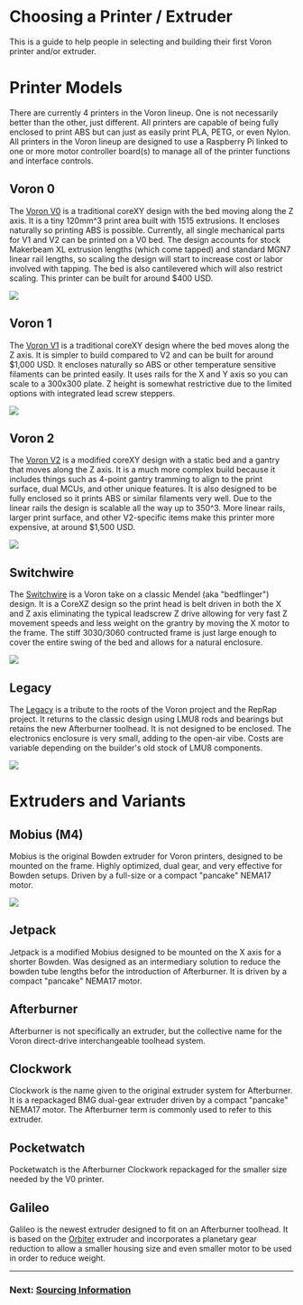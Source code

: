 # Choosing a Printer / Extruder 

This is a guide to help people in selecting and building their first Voron printer and/or extruder.

# Printer Models

There are currently 4 printers in the Voron lineup.  One is not necessarily better than the other, just different.  All printers are capable of being fully enclosed to print ABS but can just as easily print PLA, PETG, or even Nylon.  All printers in the Voron lineup are designed to use a Raspberry Pi linked to one or more motor controller board(s) to manage all of the printer functions and interface controls.

## Voron 0

The [Voron V0](http://vorondesign.com/voron0) is a traditional coreXY design with the bed moving along the Z axis. It is a tiny 120mm^3 print area built with 1515 extrusions. It encloses naturally so printing ABS is possible. Currently, all single mechanical parts for V1 and V2 can be printed on a V0 bed. The design accounts for stock Makerbeam XL extrusion lengths (which come tapped) and standard MGN7 linear rail lengths, so scaling the design will start to increase cost or labor involved with tapping. The bed is also cantilevered which will also restrict scaling. This printer can be built for around \$400 USD.

![](./images/Voron0.jpg)

## Voron 1

The [Voron V1](http://vorondesign.com/voron1.8) is a traditional coreXY design where the bed moves along the Z axis. It is simpler to build compared to V2 and can be built for around \$1,000 USD. It encloses naturally so ABS or other temperature sensitive filaments can be printed easily. It uses rails for the X and Y axis so you can scale to a 300x300 plate. Z height is somewhat restrictive due to the limited options with integrated lead screw steppers. 

![](./images/Voron1.jpg)

## Voron 2

The [Voron V2](http://vorondesign.com/voron2.4) is a modified coreXY design with a static bed and a gantry that moves along the Z axis. It is a much more complex build because it includes things such as 4-point gantry tramming to align to the print surface, dual MCUs, and other unique features. It is also designed to be fully enclosed so it prints ABS or similar filaments very well. Due to the linear rails the design is scalable all the way up to 350^3. More linear rails, larger print surface, and other V2-specific items make this printer more expensive, at around \$1,500 USD.

![](./images/Voron2.jpg)

## Switchwire

The [Switchwire](http://vorondesign.com/voron_switchwire) is a Voron take on a classic Mendel (aka "bedflinger") design. It is a CoreXZ design so the print head is belt driven in both the X and Z axis eliminating the typical leadscrew Z drive allowing for very fast Z movement speeds and less weight on the grantry by moving the X motor to the frame.   The stiff 3030/3060 contructed frame is just large enough to cover the entire swing of the bed and allows for a natural enclosure.

![](./images/VoronSW.jpg)

## Legacy

The [Legacy](https://vorondesign.com/voron_legacy) is a tribute to the roots of the Voron project and the RepRap project. It returns to the classic design using LMU8 rods and bearings but retains the new Afterburner toolhead.  It is not designed to be enclosed. The electronics enclosure is very small, adding to the open-air vibe. Costs are variable depending on the builder's old stock of LMU8 components.

![](./images/VoronLegacy.jpg)

# Extruders and Variants

## Mobius (M4)

Mobius is the original Bowden extruder for Voron printers, designed to be mounted on the frame.  Highly optimized, dual gear, and very effective for Bowden setups.  Driven by a full-size or a compact "pancake" NEMA17 motor.

![](./images/M4.jpg)

## Jetpack

Jetpack is a modified Mobius designed to be mounted on the X axis for a shorter Bowden.  Was designed as an intermediary solution to reduce the bowden tube lengths befor the introduction of Afterburner.  It is driven by a compact "pancake" NEMA17 motor.

## Afterburner

Afterburner is not specifically an extruder, but the collective name for the Voron direct-drive interchangeable toolhead system.

## Clockwork

Clockwork is the name given to the original extruder system for Afterburner.  It is a repackaged BMG dual-gear extruder driven by a compact "pancake" NEMA17 motor.  The Afterburner term is commonly used to refer to this extruder.

## Pocketwatch

Pocketwatch is the Afterburner Clockwork repackaged for the smaller size needed by the V0 printer.

## Galileo

Galileo is the newest extruder designed to fit on an Afterburner toolhead.  It is based on the [Orbiter](https://www.thingiverse.com/thing:4223085) extruder and incorporates a planetary gear reduction to allow a smaller housing size and even smaller motor to be used in order to reduce weight.

---

### Next: [Sourcing Information](../sourcing.md)
